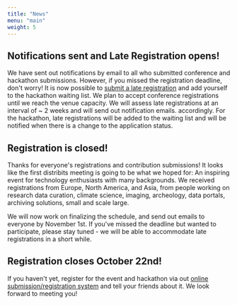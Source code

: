 ```yaml
---
title: "News"
menu: "main"
weight: 5
---
```


## Notifications sent and Late Registration opens!

We have sent out notifications by email to all who submitted conference
and hackathon submissions. However, if you missed the registration deadline, don't worry! It is now possible to
[submit a late registration](https://cryptpad.fr/form/#/2/form/view/jnreOeG+ja0DXCESlqkgf6WRqz7vhMmxzROMyJL+q5g/)
and add yourself to the hackathon waiting list.
We plan to accept conference registrations until we reach the venue capacity.
We will assess late registrations at an interval of ~ 2 weeks and will send out notification emails.
accordingly. For the hackathon, late registrations will be added to the waiting list
and will be notified when there is a change to the application status.


## Registration is closed!

Thanks for everyone's registrations and contribution submissions!
It looks like the first distribits meeting is going to be what we hoped for:
An inspiring event for technology enthusiasts with many backgrounds.
We received registrations from Europe, North America, and Asia, from people working on research data curation, climate science, imaging, archeology, data portals, archiving solutions, small and scale large.

We will now work on finalizing the schedule, and send out emails to everyone by November 1st.
If you've missed the deadline but wanted to participate, please stay tuned - we will be able to accommodate late registrations in a short while.


## Registration closes October 22nd!

If you haven't yet, register for the event and hackathon via out [online submission/registration system](https://cryptpad.fr/form/#/2/form/view/513x1GEsXvw8rbfBzfRSPdfsu0BYZxPWH7fZIpXMBFE/) and tell your friends about it.
We look forward to meeting you!
